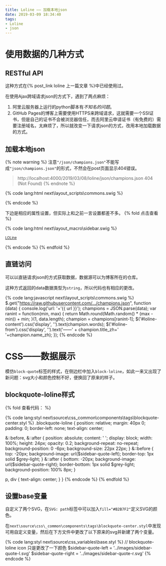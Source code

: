```yaml
---
title: Loline —— 加载本地json
date: 2019-03-09 18:34:40
tags:
- Loline
- json
---
```


# 使用数据的几种方式

## RESTful API
这种方式在{% post_link loline 上一篇文章 %}中已经使用过。

在使用Ajax跨域请求json的方式下，遇到了两点麻烦：
1. 阿里云服务器上运行的python脚本有*不知名的问题*。
2. GitHub Pages的博客上需要使用HTTPS来跨域请求，这就需要一个SSl证书，但是自己的证书不会被浏览器信任，而去阿里云申请证书（有免费的）需要注册域名，太麻烦了，所以就改变一下请求json的方式，改用本地加载数据的方式。

<!-- more -->

## 加载本地json

{% note warning %}
注意`"/json/champions.json"`不能写成`"json/champions.json"`的形式，不然会在post页面显示404错误。
> http://localhost:4000/2019/03/08/loline/json/champions.json 404 (Not Found)
{% endnote %}

{% code lang:html next\layout\_scripts\commons.swig %}
<script type="text/javascript">
	$.get("/json/champions.json", function (data) {
		var ranint = function(min, max) {
    	return Math.round(Math.random() * (max - min)) + min;
		}(1, data.length);
		champion = data[ranint-1];
		$('#loline-content').css('display', '').text(champion.words);
		$('#loline-from').css('display', '').text('——' + champion.title_zh+' '+champion.name_zh);
	});
</script>
{% endcode %}

下边是相应的属性设置，但实际上和之前一言设置都差不多。
{% fold 点击查看 %}

{% code lang:html next\layout\_macro\sidebar.swig %}
<div class="sidebar-inner">
        <div>
          <blockquote class="blockquote-loline">
            <b><span style="color:burlywood;"><span id="loline-content"></span></span></b>
          </blockquote>
        </div>
        <div style="text-align: right; font-size: 0.8em; color: black;" id="loline-from"></div>
        <div style="margin-top: 15px; font-size: 0.8em; color: black;"><a href="https://moeext.github.io/2019/03/08/loline/#more">LOLine</a></div>
      </div>
      <div style="height: 15px"></div>
{% endcode %}
{% endfold %}

## 直链访问

可以以直链请求json的方式获取数据，数据源可以为博客所在的仓库。

这种方式返回的data数据类型为`string`，所以代码也有相应的更改。

{% code lang:javascript next\layout\_scripts\commons.swig %}
$.get("https://raw.githubusercontent.com/.../champions.json", function (data) {
    console.log('url: '+'{{ url }}');
		champions = JSON.parse(data);
		var ranint = function(min, max) {
    	return Math.round(Math.random() * (max - min)) + min;
		}(1, data.length);
		champion = champions[ranint-1];
		$('#loline-content').css('display', '').text(champion.words);
		$('#loline-from').css('display', '').text('——' + champion.title_zh+' '+champion.name_zh);
	});
{% endcode %}


# CSS——数据展示

模仿`block-quote`标签的样式，在侧边栏中加入`block-loline`，如此一来又出现了新问题：svg大小和颜色控制不好，便换回了原来的样子。

## blockquote-loline样式

{% fold 查看代码： %}

{% code lang:styl next\source\css\_common\components\tags\blockquote-center.styl %}
.blockquote-loline {
  position: relative;
  margin: 40px 0;
  padding: 0;
  border-left: none;
  text-align: center;

  &::before, &::after {
    position: absolute;
    content: ' ';
    display: block;
    width: 100%;
    height: 24px;
    opacity: 0.2;
    background-repeat: no-repeat;
    background-position: 0 -6px;
    background-size: 22px 22px;
  }
  &::before {
    top: -20px;
    background-image: url($sidebar-quote-left);
    border-top: 1px solid $grey-light;
  }
  &::after {
    bottom: -20px;
    background-image: url($sidebar-quote-right);
    border-bottom: 1px solid $grey-light;
    background-position: 100% 8px;
  }

  p, div { text-align: center; }
}
{% endcode %}
{% endfold %}

## 设置base变量

自定义了两个SVG，在`SVG: path`标签中可以加入`fill="#B2B7F2"`定义SVG的颜色。

在`next\source\css\_common\components\tags\blockquote-center.styl`中发现可用自定义变量，然后在下方文件中更改了以下原来的svg并新建了两个变量。

{% code lang:styl next\source\css\_variables\base.styl %}
// blockquote-loline icon 只是更改了一下颜色
$sidebar-quote-left = '../images/sidebar-quote-l.svg'
$sidebar-quote-right = '../images/sidebar-quote-r.svg'
{% endcode %}
